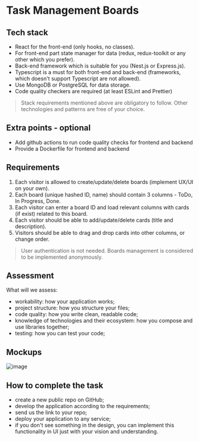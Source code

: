 # Task Management Boards

## Tech stack 
- React for the front-end (only hooks, no classes).
- For front-end part state manager for data (redux, redux-toolkit or any other which you prefer).
- Back-end framework which is suitable for you (Nest.js or Express.js).
- Typescript is a must for both front-end and back-end (frameworks, which doesn't support Typescript are not allowed).
- Use MongoDB or PostgreSQL for data storage.
- Code quality checkers are required (at least ESLint and Prettier)
> Stack requirements mentioned above are obligatory to follow. Other technologies and patterns are free of your choice.  

## Extra points - optional
- Add github actions to run code quality checks for frontend and backend
- Provide a Dockerfile for frontend and backend

## Requirements
1. Each visitor is allowed to create/update/delete boards (implement UX/UI on your own).
2. Each board (unique hashed ID, name) should contain 3 columns - ToDo, In Progress, Done.
3. Each visitor can enter a board ID and load relevant columns with cards (if exist) related to this board.
4. Each visitor should be able to add/update/delete cards (title and description).
5. Visitors should be able to drag and drop cards into other columns, or change order.
> User authentication is not needed. Boards management is considered to be implemented anonymously.

## Assessment

What will we assess:
- workability: how your application works;
- project structure: how you structure your files;
- code quality: how you write clean, readable code;
- knowledge of technologies and their ecosystem: how you compose and use libraries together;
- testing: how you can test your code;

## Mockups

![image](https://res.cloudinary.com/dgw6mlivg/image/upload/v1704446575/Title_1_yecgix.png)


## How to complete the task
- create a new public repo on GitHub;
- develop the application according to the requirements;
- send us the link to your repo;
- deploy your application to any service;
- if you don't see something in the design, you can implement this functionality in UI just with your vision and understanding.
